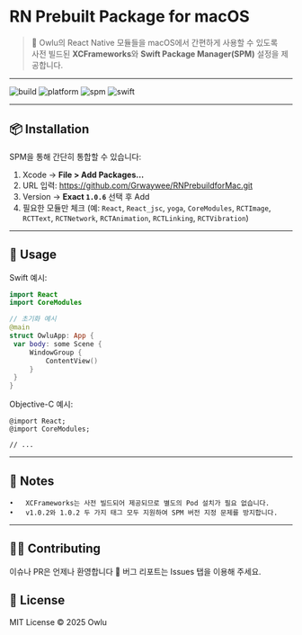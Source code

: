 # RN Prebuilt Package for macOS

> 📨 Owlu의 React Native 모듈들을 macOS에서 간편하게 사용할 수 있도록  
> 사전 빌드된 **XCFrameworks**와 **Swift Package Manager(SPM)** 설정을 제공합니다.

---

![build](https://img.shields.io/badge/build-passing-brightgreen)
![platform](https://img.shields.io/badge/platform-macOS-lightgrey)
![spm](https://img.shields.io/badge/SPM-compatible-blue)
![swift](https://img.shields.io/badge/Swift-5.9%20|%206.0%20|%206.1-orange)

---

## 📦 Installation

SPM을 통해 간단히 통합할 수 있습니다:

1. Xcode → **File > Add Packages…**
2. URL 입력: https://github.com/Grwaywee/RNPrebuildforMac.git  
3. Version → **Exact `1.0.6`** 선택 후 Add
4. 필요한 모듈만 체크 (예: `React`, `React_jsc`, `yoga`, `CoreModules`, `RCTImage`, `RCTText`, `RCTNetwork`, `RCTAnimation`, `RCTLinking`, `RCTVibration`)

---

## 🚀 Usage

Swift 예시:

```swift
import React
import CoreModules

// 초기화 예시
@main
struct OwluApp: App {
 var body: some Scene {
     WindowGroup {
         ContentView()
     }
 }
}
```

Objective-C 예시:
```objc
@import React;
@import CoreModules;

// ...
```
---

## 📖 Notes
	•	XCFrameworks는 사전 빌드되어 제공되므로 별도의 Pod 설치가 필요 없습니다.
	•	v1.0.2와 1.0.2 두 가지 태그 모두 지원하여 SPM 버전 지정 문제를 방지합니다.

---

## 👨‍💻 Contributing

이슈나 PR은 언제나 환영합니다 🙌
버그 리포트는 Issues 탭을 이용해 주세요.

## 📜 License

MIT License © 2025 Owlu
